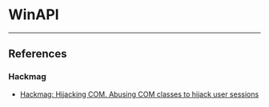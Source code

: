# WinAPI

---
## References

### Hackmag

- [Hackmag: Hijacking COM. Abusing COM classes to hijack user sessions](https://hackmag.com/security/com-windows-privesc)